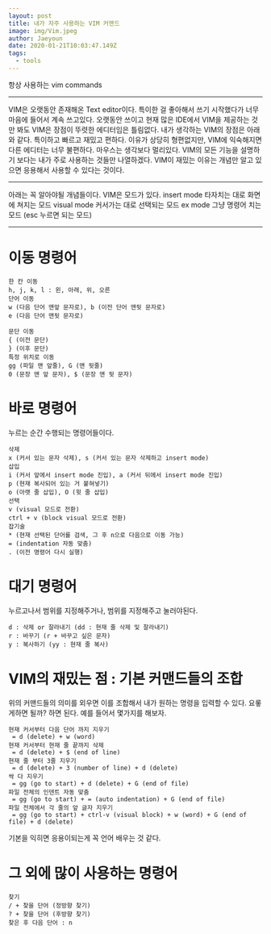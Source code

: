 ```yaml
---
layout: post
title: 내가 자주 사용하는 VIM 커맨드
image: img/Vim.jpeg
author: Jaeyoun
date: 2020-01-21T10:03:47.149Z
tags: 
  - tools
---
```


항상 사용하는 vim commands

---

VIM은 오랫동안 존재해온 Text editor이다. 특이한 걸 좋아해서 쓰기 시작했다가 너무 마음에 들어서 계속 쓰고있다.
오랫동안 쓰이고 현재 많은 IDE에서 VIM을 제공하는 것만 봐도 VIM은 장점이 뚜렷한 에디터임은 틀림없다.
내가 생각하는 VIM의 장점은 아래와 같다.
특이하고 빠르고 재밌고 편하다.
이유가 상당히 형편없지만, VIM에 익숙해지면 다른 에디터는 너무 불편하다. 마우스는 생각보다 멀리있다.
VIM의 모든 기능을 설명하기 보다는 내가 주로 사용하는 것들만 나열하겠다.
VIM이 재밌는 이유는 개념만 알고 있으면 응용해서 사용할 수 있다는 것이다.

---

아래는 꼭 알아야될 개념들이다.
VIM은 모드가 있다.
insert mode
타자치는 대로 화면에 쳐지는 모드
visual mode
커서가는 대로 선택되는 모드
ex mode
그냥 명령어 치는 모드 (esc 누르면 되는 모드)

---

# 이동 명령어
```
한 칸 이동
h, j, k, l : 왼, 아래, 위, 오른
단어 이동
w (다음 단어 맨앞 문자로), b (이전 단어 맨뒷 문자로)
e (다음 단어 맨뒷 문자로)

문단 이동
{ (이전 문단)
} (이후 문단)
특정 위치로 이동
gg (파일 맨 앞줄), G (맨 뒷줄)
0 (문장 맨 앞 문자), $ (문장 맨 뒷 문자)
```

# 바로 명령어
누르는 순간 수행되는 명령어들이다.
```
삭제
x (커서 있는 문자 삭제), s (커서 있는 문자 삭제하고 insert mode)
삽입
i (커서 앞에서 insert mode 진입), a (커서 뒤에서 insert mode 진입)
p (현재 복사되어 있는 거 붙혀넣기)
o (아랫 줄 삽입), O (윗 줄 삽입)
선택
v (visual 모드로 전환)
ctrl + v (block visual 모드로 전환)
잡기술
* (현재 선택된 단어를 검색, 그 후 n으로 다음으로 이동 가능)
= (indentation 자동 맞춤)
. (이전 명령어 다시 실행)
```

# 대기 명령어
누르고나서 범위를 지정해주거나, 범위를 지정해주고 눌러야된다.
```
d : 삭제 or 잘라내기 (dd : 현재 줄 삭제 및 잘라내기)
r : 바꾸기 (r + 바꾸고 싶은 문자)
y : 복사하기 (yy : 현재 줄 복사)
```

# VIM의 재밌는 점 : 기본 커맨드들의 조합
위의 커맨드들의 의미를 외우면 이를 조합해서 내가 원하는 명령을 입력할 수 있다.
요롷게하면 될까? 하면 된다.
예를 들어서 몇가지를 해보자.
```
현재 커서부터 다음 단어 까지 지우기
 = d (delete) + w (word)
현재 커서부터 현재 줄 끝까지 삭제
 = d (delete) + $ (end of line)
현재 줄 부터 3줄 지우기
 = d (delete) + 3 (number of line) + d (delete)
싹 다 지우기
 = gg (go to start) + d (delete) + G (end of file)
파일 전체의 인덴트 자동 맞춤
 = gg (go to start) + = (auto indentation) + G (end of file)
파일 전체에서 각 줄의 앞 글자 지우기
 = gg (go to start) + ctrl-v (visual block) + w (word) + G (end of file) + d (delete)
```
기본을 익히면 응용이되는게 꼭 언어 배우는 것 같다.

# 그 외에 많이 사용하는 명령어
```
찾기
/ + 찾을 단어 (정방향 찾기)
? + 찾을 단어 (후방향 찾기)
찾은 후 다음 단어 : n
```
